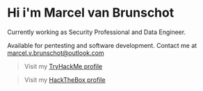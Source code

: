 # Hi i'm Marcel van Brunschot
Currently working as Security Professional and Data Engineer.

Available for pentesting and software development. Contact me at marcel.v.brunschot@outlook.com

> Visit my [TryHackMe profile](https://tryhackme.com/p/mystr0)

> Visit my [HackTheBox profile](https://www.hackthebox.com/home/users/profile/384853)

